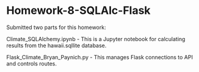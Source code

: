 # Homework-8-SQLAlc-Flask

Submitted two parts for this homework:

Climate_SQLAlchemy.ipynb - This is a Jupyter notebook for calculating results from the hawaii.sqllite database.

Flask_Climate_Bryan_Paynich.py - This manages Flask connections to API and controls routes.
